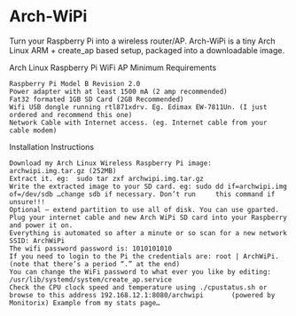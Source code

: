 Arch-WiPi
=========

Turn your Raspberry Pi into a wireless router/AP. Arch-WiPi is a tiny Arch Linux ARM + create_ap based setup, packaged into a downloadable image.

Arch Linux Raspberry Pi WiFi AP Minimum Requirements

    Raspberry Pi Model B Revision 2.0
    Power adapter with at least 1500 mA (2 amp recommended)
    Fat32 formated 1GB SD Card (2GB Recommended)
    Wifi USB dongle running rtl871xdrv. Eg. Edimax EW-7811Un. (I just ordered and recommend this one)
    Network Cable with Internet access. (eg. Internet cable from your cable modem)

Installation Instructions

    Download my Arch Linux Wireless Raspberry Pi image: archwipi.img.tar.gz (252MB)
    Extract it. eg:  sudo tar zxf archwipi.img.tar.gz
    Write the extracted image to your SD card. eg: sudo dd if=archwipi.img of=/dev/sdb …change sdb if necessary. Don’t run     this command if unsure!!!
    Optional – extend partition to use all of disk. You can use gparted.
    Plug your internet cable and new Arch WiPi SD card into your Raspberry and power it on.
    Everything is automated so after a minute or so scan for a new network SSID: ArchWiPi
    The wifi password password is: 1010101010
    If you need to login to the Pi the credentials are: root | ArchWiPi. (note that there’s a period “.” at the end)
    You can change the WiFi password to what ever you like by editing: /usr/lib/systemd/system/create_ap.service
    Check the CPU clock speed and temperature using ./cpustatus.sh or browse to this address 192.168.12.1:8080/archwipi       (powered by Monitorix) Example from my stats page…
